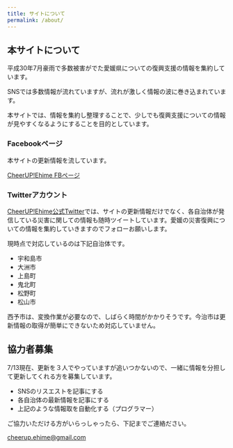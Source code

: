 ```yaml
---
title: サイトについて
permalink: /about/
---
```

## 本サイトについて

平成30年7月豪雨で多数被害がでた愛媛県についての復興支援の情報を集約しています。

SNSでは多数情報が流れていますが、流れが激しく情報の波に巻き込まれています。

本サイトでは、情報を集約し整理することで、少しでも復興支援についての情報が見やすくなるようにすることを目的としています。

### Facebookページ

本サイトの更新情報を流しています。

[CheerUP!Ehime FBページ](https://www.facebook.com/cheerup.ehime/?modal=admin_todo_tour)

### Twitterアカウント

[CheerUP!Ehime公式Twitter](https://twitter.com/EhimeCheerup)では、サイトの更新情報だけでなく、各自治体が発信している災害に関しての情報も随時ツイートしています。愛媛の災害復興についての情報を集約していきますのでフォローお願いします。

現時点で対応しているのは下記自治体です。

- 宇和島市
- 大洲市
- 上島町
- 鬼北町
- 松野町
- 松山市

西予市は、変換作業が必要なので、しばらく時間がかかりそうです。今治市は更新情報の取得が簡単にできないため対応していません。

## 協力者募集

7/13現在、更新を３人でやっていますが追いつかないので、一緒に情報を分担して更新してくれる方を募集しています。

- SNSのリスエストを記事にする
- 各自治体の最新情報を記事にする
- 上記のような情報取を自動化する（プログラマー）

ご協力いただける方がいらっしゃったら、下記までご連絡ださい。

cheerup.ehime@gmail.com

